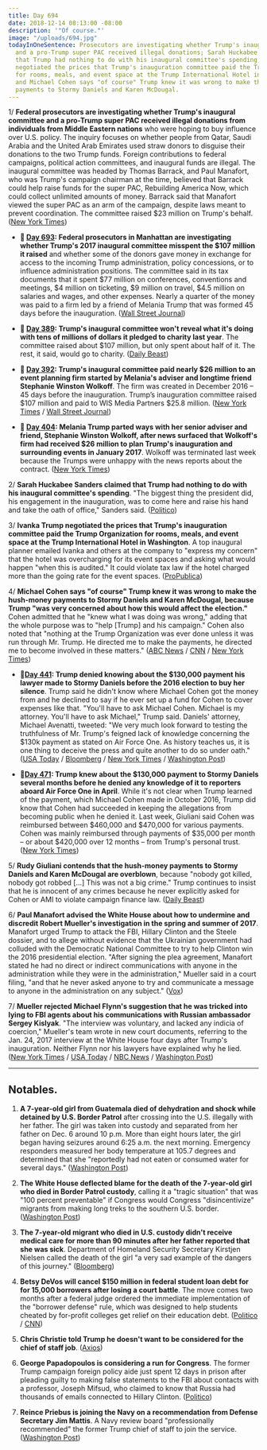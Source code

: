 ```yaml
---
title: Day 694
date: 2018-12-14 08:13:00 -08:00
description: '"Of course."'
image: "/uploads/694.jpg"
todayInOneSentence: Prosecutors are investigating whether Trump's inaugural committee
  and a pro-Trump super PAC received illegal donations; Sarah Huckabee Sanders claimed
  that Trump had nothing to do with his inaugural committee's spending; Ivanka Trump
  negotiated the prices that Trump's inauguration committee paid the Trump Organization
  for rooms, meals, and event space at the Trump International Hotel in Washington;
  and Michael Cohen says "of course" Trump knew it was wrong to make the hush-money
  payments to Stormy Daniels and Karen McDougal.
---
```


1/ **Federal prosecutors are investigating whether Trump's inaugural committee and a pro-Trump super PAC received illegal donations from individuals from Middle Eastern nations** who were hoping to buy influence over U.S. policy. The inquiry focuses on whether people from Qatar, Saudi Arabia and the United Arab Emirates used straw donors to disguise their donations to the two Trump funds. Foreign contributions to federal campaigns, political action committees, and inaugural funds are illegal. The inaugural committee was headed by Thomas Barrack, and Paul Manafort, who was Trump's campaign chairman at the time, believed that Barrack could help raise funds for the super PAC, Rebuilding America Now, which could collect unlimited amounts of money. Barrack said that Manafort viewed the super PAC as an arm of the campaign, despite laws meant to prevent coordination. The committee raised $23 million on Trump's behalf. ([New York Times](https://www.nytimes.com/2018/12/13/us/politics/trump-inauguration-investigation.html))

* **📌 [Day 693](https://whatthefuckjusthappenedtoday.com/2018/12/13/day-693/#4-federal-prosecutors-in-manhattan-a): Federal prosecutors in Manhattan are investigating whether Trump's 2017 inaugural committee misspent the $107 million it raised** and whether some of the donors gave money in exchange for access to the incoming Trump administration, policy concessions, or to influence administration positions. The committee said in its tax documents that it spent $77 million on conferences, conventions and meetings, $4 million on ticketing, $9 million on travel, $4.5 million on salaries and wages, and other expenses. Nearly a quarter of the money was paid to a firm led by a friend of Melania Trump that was formed 45 days before the inauguration. ([Wall Street Journal](https://www.wsj.com/articles/trump-inauguration-spending-under-criminal-investigation-by-federal-prosecutors-11544736455))

* **📌 [Day 389](https://whatthefuckjusthappenedtoday.com/2018/02/12/day-389/): Trump's inaugural committee won't reveal what it's doing with tens of millions of dollars it pledged to charity last year**. The committee raised about $107 million, but only spent about half of it. The rest, it said, would go to charity. ([Daily Beast](https://www.thedailybeast.com/donald-trumps-inaugural-committee-still-wont-say-what-its-doing-with-its-leftover-money))

* **📌 [Day 392](https://whatthefuckjusthappenedtoday.com/2018/02/15/day-392/): Trump's inaugural committee paid nearly $26 million to an event planning firm started by Melania's adviser and longtime friend Stephanie Winston Wolkoff**. The firm was created in December 2016 – 45 days before the inauguration. Trump’s inauguration committee raised $107 million and paid to WIS Media Partners $25.8 million. ([New York Times](https://www.nytimes.com/2018/02/15/us/politics/trumps-inaugural-committee-paid-26-million-to-first-ladys-friend.html) / [Wall Street Journal](https://www.wsj.com/articles/trumps-inaugural-committee-spent-nearly-107-million-on-events-1518722022))

* **📌 [Day 404](https://whatthefuckjusthappenedtoday.com/2018/02/27/day-404/): Melania Trump parted ways with her senior adviser and friend, Stephanie Winston Wolkoff, after news surfaced that Wolkoff's firm had received $26 million to plan Trump's inauguration and surrounding events in January 2017**. Wolkoff was terminated last week because the Trumps were unhappy with the news reports about the contract. ([New York Times](https://www.nytimes.com/2018/02/26/us/politics/melania-trump-inauguration-adviser.html))

2/ **Sarah Huckabee Sanders claimed that Trump had nothing to do with his inaugural committee's spending**. "The biggest thing the president did, his engagement in the inauguration, was to come here and raise his hand and take the oath of office," Sanders said. ([Politico](https://www.politico.com/story/2018/12/14/sarah-sanders-trump-inauguration-spending-1064503))

3/ **Ivanka Trump negotiated the prices that Trump's inauguration committee paid the Trump Organization for rooms, meals, and event space at the Trump International Hotel in Washington**. A top inaugural planner emailed Ivanka and others at the company to "express my concern" that the hotel was overcharging for its event spaces and asking what would happen "when this is audited." It could violate tax law if the hotel charged more than the going rate for the event spaces. ([ProPublica](https://www.propublica.org/article/trump-inc-podcast-trumps-inauguration-paid-trumps-company-with-ivanka-in-the-middle))

4/ **Michael Cohen says "of course" Trump knew it was wrong to make the hush-money payments to Stormy Daniels and Karen McDougal, because Trump "was very concerned about how this would affect the election."** Cohen admitted that he "knew what I was doing was wrong," adding that the whole purpose was to "help \[Trump\] and his campaign." Cohen also noted that "nothing at the Trump Organization was ever done unless it was run through Mr. Trump. He directed me to make the payments, he directed me to become involved in these matters." ([ABC News](https://abcnews.go.com/Politics/trump-lawyer-michael-cohen-trump-knew-wrong-make/story?id=59815550) / [CNN](https://www.cnn.com/2018/12/14/politics/michael-cohen-abc-interview/index.html) / [New York Times](https://www.nytimes.com/2018/12/14/us/politics/trump-cohen-interview.html))

* **📌[Day 441](https://whatthefuckjusthappenedtoday.com/2018/04/05/day-441/#1-trump-denied-knowing-about-the-130): Trump denied knowing about the $130,000 payment his lawyer made to Stormy Daniels before the 2016 election to buy her silence**. Trump said he didn't know where Michael Cohen got the money from and he declined to say if he ever set up a fund for Cohen to cover expenses like that. "You'll have to ask Michael Cohen. Michael is my attorney. You'll have to ask Michael," Trump said. Daniels' attorney, Michael Avenatti, tweeted: "We very much look forward to testing the truthfulness of Mr. Trump's feigned lack of knowledge concerning the $130k payment as stated on Air Force One. As history teaches us, it is one thing to deceive the press and quite another to do so under oath." ([USA Today](https://www.usatoday.com/story/news/politics/2018/04/05/trump-denies-knowing-hush-money-payment-porn-star-stormy-daniels/482357002/) / [Bloomberg](https://www.bloomberg.com/news/articles/2018-04-05/trump-says-he-didn-t-know-about-lawyer-s-payment-to-porn-star) / [New York Times](https://www.nytimes.com/2018/04/05/us/politics/trump-stormy-daniels-hush-money.html) / [Washington Post](https://www.washingtonpost.com/politics/trump-says-he-didnt-know-his-attorney-paid-130000-to-porn-star-stormy-daniels/2018/04/05/ef038dc6-3913-11e8-8fd2-49fe3c675a89_story.html))

* **📌[Day 471](https://whatthefuckjusthappenedtoday.com/2018/05/07/day-473/#9-trump-knew-about-the-130-000-payme): Trump knew about the $130,000 payment to Stormy Daniels several months before he denied any knowledge of it to reporters aboard Air Force One in April**. While it's not clear when Trump learned of the payment, which Michael Cohen made in October 2016, Trump did know that Cohen had succeeded in keeping the allegations from becoming public when he denied it. Last week, Giuliani said Cohen was reimbursed between $460,000 and $470,000 for various payments. Cohen was mainly reimbursed through payments of $35,000 per month – or about $420,000 over 12 months – from Trump's personal trust. ([New York Times](https://www.nytimes.com/2018/05/04/us/politics/trump-hush-payment-stormy-daniels.html))

5/ **Rudy Giuliani contends that the hush-money payments to Stormy Daniels and Karen McDougal are overblown**, because "nobody got killed, nobody got robbed \[...\] This was not a big crime." Trump continues to insist that he is innocent of any crimes because he never explicitly asked for Cohen or AMI to violate campaign finance law. ([Daily Beast](https://www.thedailybeast.com/how-jared-kushner-replaced-michael-cohen-as-trumps-national-enquirer-connection))

6/ **Paul Manafort advised the White House about how to undermine and discredit Robert Mueller's investigation in the spring and summer of 2017**. Manafort urged Trump to attack the FBI, Hillary Clinton and the Steele dossier, and to allege without evidence that the Ukrainian government had colluded with the Democratic National Committee to try to help Clinton win the 2016 presidential election. "After signing the plea agreement, Manafort stated he had no direct or indirect communications with anyone in the administration while they were in the administration," Mueller said in a court filing, "and that he never asked anyone to try and communicate a message to anyone in the administration on any subject." ([Vox](https://www.vox.com/2018/12/14/18140744/paul-manafort-trump-russia-mueller-investigation))

7/ **Mueller rejected Michael Flynn's suggestion that he was tricked into lying to FBI agents about his communications with Russian ambassador Sergey Kislyak**. "The interview was voluntary, and lacked any indicia of coercion," Mueller's team wrote in new court documents, referring to the Jan. 24, 2017 interview at the White House four days after Trump's inauguration. Neither Flynn nor his lawyers have explained why he lied. ([New York Times](https://www.nytimes.com/2018/12/14/us/politics/michael-flynn-fbi-donald-trump.html) / [USA Today](https://www.usatoday.com/story/news/politics/2018/12/14/mueller-documents-detail-flynn-fbi-interview-no-coercion/2311148002/) / [NBC News](https://www.nbcnews.com/politics/justice-department/mueller-memo-says-flynn-s-lies-were-voluntary-intentional-n948211) / [Washington Post](https://www.washingtonpost.com/world/national-security/special-counsel-rejects-suggestion-by-flynns-attorneys-that-he-was-misled-in-fbi-interview/2018/12/14/e604878e-ffdd-11e8-ad40-cdfd0e0dd65a_story.html))

---

## Notables.

1. **A 7-year-old girl from Guatemala died of dehydration and shock while  detained by U.S. Border Patrol** after crossing into the U.S. illegally with her father. The girl was taken into custody and separated from her father on Dec. 6 around 10 p.m. More than eight hours later, the girl began having seizures around 6:25 a.m. the next morning. Emergency responders measured her body temperature at 105.7 degrees and determined that she "reportedly had not eaten or consumed water for several days." ([Washington Post](https://www.washingtonpost.com/world/national-security/7-year-old-migrant-girl-taken-into-border-patrol-custody-dies-of-dehydration-exhaustion/2018/12/13/8909e356-ff03-11e8-862a-b6a6f3ce8199_story.html?noredirect=on&utm_term=.66ee0ef11cb1))

2. **The White House deflected blame for the death of the 7-year-old girl who died in Border Patrol custody**, calling it a "tragic situation" that was "100 percent preventable" if Congress would Congress "disincentivize" migrants from making long treks to the southern U.S. border. ([Washington Post](https://www.washingtonpost.com/politics/white-house-says-administration-takes-no-responsibility-for-death-of-girl-in-border-control-custody/2018/12/14/1f00d34e-ffbb-11e8-83c0-b06139e540e5_story.html))

3. **The 7-year-old migrant who died in U.S. custody didn't receive medical care for more than 90 minutes after her father reported that she was sick**. Department of Homeland Security Secretary Kirstjen Nielsen called the death of the girl "a very sad example of the dangers of this journey." ([Bloomberg](https://www.bloomberg.com/news/articles/2018-12-14/migrant-girl-s-death-is-example-of-dangerous-trip-nielsen-says))

4. **Betsy DeVos will cancel $150 million in federal student loan debt for for 15,000 borrowers after losing a court battle**. The move comes two months after a federal judge ordered the immediate implementation of the "borrower defense" rule, which was designed to help students cheated by for-profit colleges get relief on their education debt. ([Politico](https://www.politico.com/story/2018/12/13/betsy-devos-student-loans-1063442) / [CNN](https://www.cnn.com/2018/12/13/politics/devos-student-loan-cancellation/index.html))

5. **Chris Christie told Trump he doesn't want to be considered for the chief of staff job**. ([Axios](https://www.axios.com/chris-christie-tells-trump-he-doesnt-want-to-be-chief-of-staff-32cb43df-bf11-4c9c-b6e7-e812ed57ac89.html))

6. **George Papadopoulos is considering a run for Congress**. The former Trump campaign foreign policy aide just spent 12 days in prison after pleading guilty to making false statements to the FBI about contacts with a professor, Joseph Mifsud, who claimed to know that Russia had thousands of emails connected to Hillary Clinton. ([Politico](https://www.politico.com/story/2018/12/14/george-papadopoulos-run-for-congress-1065721))

7. **Reince Priebus is joining the Navy on a recommendation from Defense Secretary Jim Mattis**. A Navy review board "professionally recommended" the former Trump chief of staff to join the service. ([Washington Post](https://www.washingtonpost.com/world/national-security/former-trump-chief-of-staff-reince-priebus-selected-to-join-navy-with-backing-from-mattis/2018/12/14/b12c269e-ffb4-11e8-83c0-b06139e540e5_story.html))